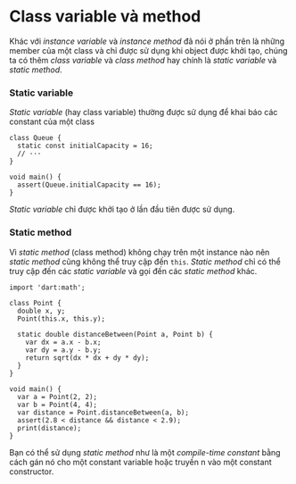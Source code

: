 # Class variable và method

Khác với *instance variable* và *instance method* đã nói ở phần trên là những member của một class và chỉ được sử dụng khi object được khởi tạo, chúng ta có thêm *class variable* và *class method* hay chính là *static variable* và *static method*.

### Static variable

*Static variable* (hay class variable) thường được sử dụng để khai báo các constant của một class
```
class Queue {
  static const initialCapacity = 16;
  // ···
}

void main() {
  assert(Queue.initialCapacity == 16);
}
```

*Static variable* chỉ được khởi tạo ở lần đầu tiên được sử dụng.

### Static method

Vì *static method* (class method) không chạy trên một instance nào nên *static method* cũng không thể truy cập đến `this`. *Static method* chỉ có thể truy cập đến các *static variable* và gọi đến các *static method* khác.
```
import 'dart:math';

class Point {
  double x, y;
  Point(this.x, this.y);

  static double distanceBetween(Point a, Point b) {
    var dx = a.x - b.x;
    var dy = a.y - b.y;
    return sqrt(dx * dx + dy * dy);
  }
}

void main() {
  var a = Point(2, 2);
  var b = Point(4, 4);
  var distance = Point.distanceBetween(a, b);
  assert(2.8 < distance && distance < 2.9);
  print(distance);
}
```
Bạn có thể sử dụng *static method* như là một *compile-time constant* bằng cách gán nó cho một constant variable hoặc truyền n vào một constant constructor.
